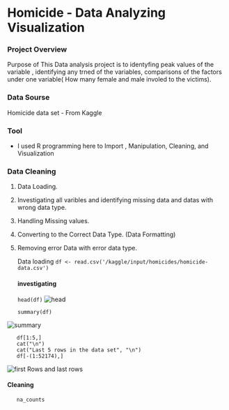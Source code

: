 # Homicide - Data Analyzing Visualization
### Project Overview

Purpose of This Data analysis project is to identyfing peak values of the variable , identifying any trned of the variables, comparisons of the factors under one variable( How many female and male involed to the victims).

### Data Sourse
Homicide data  set - From Kaggle

### Tool
- I used R programming here to Import , Manipulation, Cleaning, and Visualization

### Data Cleaning
1. Data Loading.
2. Investigating all varibles and identifying missing data and datas with wrong data type.
3. Handling Missing values.
4. Converting to the Correct Data Type. (Data Formatting)
5. Removing error Data with error data type.

   Data loading
   ```df <- read.csv('/kaggle/input/homicides/homicide-data.csv')```

   #### investigating
   
   ```head(df)```
   ![head](https://github.com/Nilanka1982/Homicide-Data-Analyzing-Visualization/assets/66845038/6e17f292-e1cf-424d-b8c3-97dc286c260d)

   ```summary(df)```

   
![summary](https://github.com/Nilanka1982/Homicide-Data-Analyzing-Visualization/assets/66845038/c7009f2e-de51-4413-bdb1-0e2d9cd344ad)

   ```cat("First 5 rows in the data Set", "\n")
      df[1:5,]
      cat("\n")
      cat("Last 5 rows in the data set", "\n")
      df[-(1:52174),]
  ```


![first Rows and last rows](https://github.com/Nilanka1982/Homicide-Data-Analyzing-Visualization/assets/66845038/cef0620c-cd9a-4bc7-9123-2dd5e8565047)


 #### Cleaning

   ```na_counts <- colSums(is.na(df))
      na_counts
  ```
